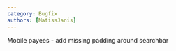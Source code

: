 ```yaml
---
category: Bugfix
authors: [MatissJanis]
---
```


Mobile payees - add missing padding around searchbar
